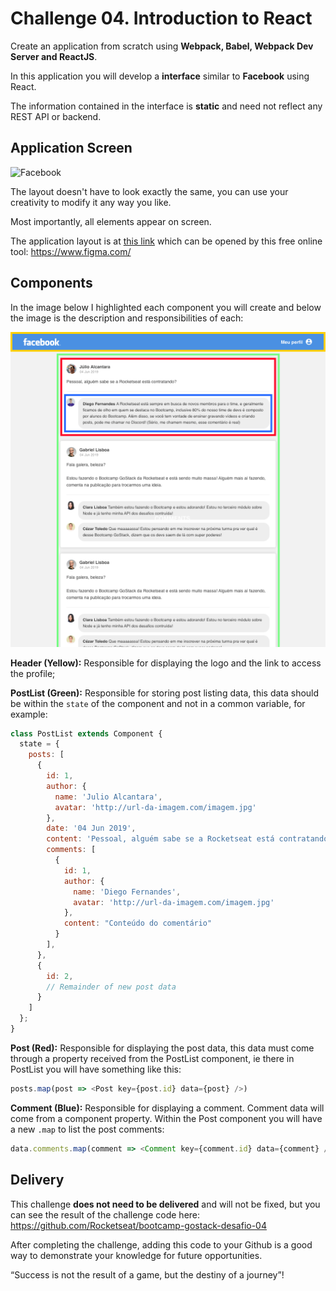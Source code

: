 # Challenge 04. Introduction to React

Create an application from scratch using **Webpack, Babel, Webpack Dev Server and ReactJS**.

In this application you will develop a **interface** similar to **Facebook** using React.

The information contained in the interface is **static** and need not reflect any REST API or backend.

## Application Screen

![Facebook](assets-desafio/facebook.png)

The layout doesn't have to look exactly the same, you can use your creativity to modify it any way you like.

Most importantly, all elements appear on screen.

The application layout is at [this link](challenge-assets/layout.sketch) which can be opened by this free online tool: https://www.figma.com/

## Components

In the image below I highlighted each component you will create and below the image is the description and responsibilities of each:

![Components](challenge-assets/components.png)

**Header (Yellow):** Responsible for displaying the logo and the link to access the profile;

**PostList (Green):** Responsible for storing post listing data, this data should be within the `state` of the component and not in a common variable, for example:

```js
class PostList extends Component {
  state = {
    posts: [
      {
        id: 1,
        author: {
          name: 'Julio Alcantara',
          avatar: 'http://url-da-imagem.com/imagem.jpg'
        },
        date: '04 Jun 2019',
        content: 'Pessoal, alguém sabe se a Rocketseat está contratando?',
        comments: [
          {
            id: 1,
            author: {
              name: 'Diego Fernandes',
              avatar: 'http://url-da-imagem.com/imagem.jpg'
            },
            content: "Conteúdo do comentário"
          }
        ],
      },
      {
        id: 2,
        // Remainder of new post data
      }
    ]
  };
}
```

**Post (Red):** Responsible for displaying the post data, this data must come through a property received from the PostList component, ie there in PostList you will have something like this:

```js
posts.map(post => <Post key={post.id} data={post} />)
```

**Comment (Blue):** Responsible for displaying a comment. Comment data will come from a component property. Within the Post component you will have a new `.map` to list the post comments:

```js
data.comments.map(comment => <Comment key={comment.id} data={comment} />)
```

## Delivery

This challenge **does not need to be delivered** and will not be fixed, but you can see the result of the challenge code here: https://github.com/Rocketseat/bootcamp-gostack-desafio-04

After completing the challenge, adding this code to your Github is a good way to demonstrate your knowledge for future opportunities.

“Success is not the result of a game, but the destiny of a journey”!
